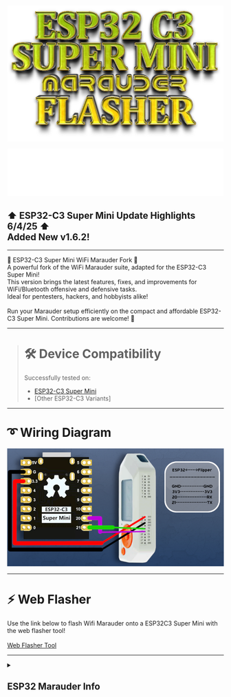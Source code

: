 ![Header](Images/mainheader.png)
<br>

<div align="center" style="max-width: 100%; overflow: visible;">
  <img 
    src="https://github.com/ATOMNFT/ESP32_C3_SuperMini_Marauder_Flasher/blob/main/Images/Repolike.svg" 
    style="width: 100%; height: 110px; max-width: 800px;" 
    alt="Responsive SVG">
</div>

<div align="left">

## ⬆ ESP32-C3 Super Mini Update Highlights 6/4/25 ⬆ <br> Added New v1.6.2!

---

📡 ESP32-C3 Super Mini WiFi Marauder Fork 🚀  
A powerful fork of the WiFi Marauder suite, adapted for the ESP32-C3 Super Mini!  
This version brings the latest features, fixes, and improvements for WiFi/Bluetooth offensive and defensive tasks.  
Ideal for pentesters, hackers, and hobbyists alike!  
<br>
Run your Marauder setup efficiently on the compact and affordable ESP32-C3 Super Mini. Contributions are welcome! 🎉

---

> # 🛠️ **Device Compatibility**
> 
> Successfully tested on:
> - [ESP32-C3 Super Mini]()  
> - [Other ESP32-C3 Variants]

---

# ➰ **Wiring Diagram** 
![Header](Images/C3F0-Diagram.png)

---

# ⚡ **Web Flasher**  
Use the link below to flash Wifi Marauder onto a ESP32C3 Super Mini with the web flasher tool!  
<br>
<a href="https://atomnft.github.io/ESP32_C3_SuperMini_Marauder_Flasher/flash0.html">Web Flasher Tool</a>

</div>

---

<details>
<summary><h2>ESP32 Marauder Info</h2></summary>

# ESP32 Marauder  
<p align="center">
  <img alt="Marauder logo" src="https://github.com/justcallmekoko/ESP32Marauder/blob/master/pictures/marauder3L.jpg?raw=true" width="300">
</p>
<p align="center">
  <b>A suite of WiFi/Bluetooth offensive and defensive tools for the ESP32</b>  
  <br><br>
  <a href="https://github.com/justcallmekoko/ESP32Marauder/blob/master/LICENSE"><img alt="License" src="https://img.shields.io/github/license/mashape/apistatus.svg"></a>
  <a href="https://gitter.im/justcallmekoko/ESP32Marauder"><img alt="Gitter" src="https://badges.gitter.im/justcallmekoko/ESP32Marauder.png"/></a>
  <a href="https://github.com/justcallmekoko/ESP32Marauder/releases/latest"><img src="https://img.shields.io/github/downloads/justcallmekoko/ESP32Marauder/total" alt="Downloads"/></a>
  <br>
  <a href="https://twitter.com/intent/follow?screen_name=jcmkyoutube"><img src="https://img.shields.io/twitter/follow/jcmkyoutube?style=social&logo=twitter" alt="Twitter"></a>
  <a href="https://www.instagram.com/just.call.me.koko"><img src="https://img.shields.io/badge/Follow%20Me-Instagram-orange" alt="Instagram"/></a>
  <br><br>
  <a href="https://www.tindie.com/products/justcallmekoko/esp32-marauder/"><img src="https://d2ss6ovg47m0r5.cloudfront.net/badges/tindie-larges.png" alt="I sell on Tindie" width="200" height="104"></a>
  <br>
  <a href="https://www.twitch.tv/willstunforfood"><img src="https://assets.stickpng.com/images/580b57fcd9996e24bc43c540.png" alt="Twitch WillStunForFood" width="200"></a>
</p>

# Getting Started  
Download the [latest release](https://github.com/justcallmekoko/ESP32Marauder/releases/latest) of the firmware.  

Check out the project [wiki](https://github.com/justcallmekoko/ESP32Marauder/wiki) for a full overview of the ESP32 Marauder  

# For Sale Now  
You can buy the ESP32 Marauder using [this link](https://www.tindie.com/products/justcallmekoko/esp32-marauder/)

</details>
